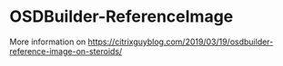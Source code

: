 # OSDBuilder-ReferenceImage
More information on https://citrixguyblog.com/2019/03/19/osdbuilder-reference-image-on-steroids/
